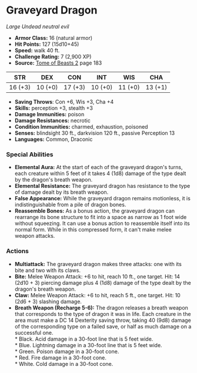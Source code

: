 # Graveyard Dragon

*Large* *Undead* *neutral evil*

- **Armor Class:** 16 (natural armor)
- **Hit Points:** 127 (15d10+45)
- **Speed:** walk 40 ft.
- **Challenge Rating:** 7 (2,900 XP)
- **Source:** [Tome of Beasts 2](https://koboldpress.com/kpstore/product/tome-of-beasts-2-for-5th-edition) page 183

| STR | DEX | CON | INT | WIS | CHA |
| --- | --- | --- | --- | --- | --- |
| 16 (+3) | 10 (+0) | 17 (+3) | 10 (+0) | 11 (+0) | 13 (+1) |

- **Saving Throws**: Con +6, Wis +3, Cha +4
- **Skills:** perception +3, stealth +3
- **Damage Immunities:** poison
- **Damage Resistances:** necrotic
- **Condition Immunities:** charmed, exhaustion, poisoned
- **Senses:** blindsight 30 ft., darkvision 120 ft., passive Perception 13
- **Languages:** Common, Draconic

### Special Abilities

- **Elemental Aura:** At the start of each of the graveyard dragon's turns, each creature within 5 feet of it takes 4 (1d8) damage of the type dealt by the dragon's breath weapon.
- **Elemental Resistance:** The graveyard dragon has resistance to the type of damage dealt by its breath weapon.
- **False Appearance:** While the graveyard dragon remains motionless, it is indistinguishable from a pile of dragon bones.
- **Reassemble Bones:** As a bonus action, the graveyard dragon can rearrange its bone structure to fit into a space as narrow as 1 foot wide without squeezing. It can use a bonus action to reassemble itself into its normal form. While in this compressed form, it can't make melee weapon attacks.

### Actions

- **Multiattack:** The graveyard dragon makes three attacks: one with its bite and two with its claws.
- **Bite:** Melee Weapon Attack: +6 to hit, reach 10 ft., one target. Hit: 14 (2d10 + 3) piercing damage plus 4 (1d8) damage of the type dealt by the dragon's breath weapon.
- **Claw:** Melee Weapon Attack: +6 to hit, reach 5 ft., one target. Hit: 10 (2d6 + 3) slashing damage.
- **Breath Weapon (Recharge 5-6):** The dragon releases a breath weapon that corresponds to the type of dragon it was in life. Each creature in the area must make a DC 14 Dexterity saving throw, taking 40 (9d8) damage of the corresponding type on a failed save, or half as much damage on a successful one. <br>* Black. Acid damage in a 30-foot line that is 5 feet wide. <br>* Blue. Lightning damage in a 30-foot line that is 5 feet wide. <br>* Green. Poison damage in a 30-foot cone. <br>* Red. Fire damage in a 30-foot cone. <br>* White. Cold damage in a 30-foot cone.



